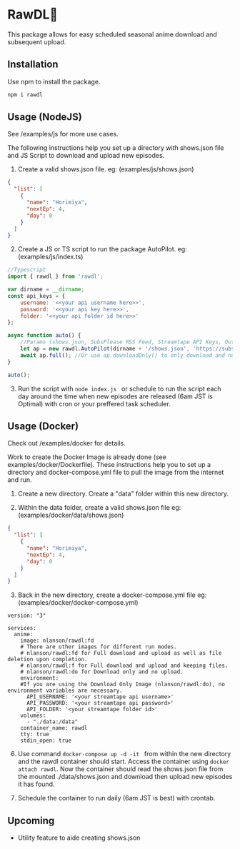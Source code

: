 # RawDL💮
This package allows for easy scheduled seasonal anime download and subsequent upload.

## Installation

Use npm to install the package.

```bash
npm i rawdl
```

## Usage (NodeJS)
See /examples/js for more use cases.

The following instructions help you set up a directory with shows.json file and JS Script to download and upload new episodes.


1) Create a valid shows.json file. 
eg: (examples/js/shows.json)
```json
{
  "list": [
    {
      "name": "Horimiya",
      "nextEp": 4,
      "day": 0
    }
  ]
}
```

2) Create a JS or TS script to run the package AutoPilot.
eg: (examples/js/index.ts)

```javascript
//Typescript
import { rawdl } from 'rawdl';

var dirname = __dirname;
const api_keys = {
    username: '<<your api username here>>',
    password: '<<your api key here>>',
    folder: '<<your api folder id here>>'
};

async function auto() {
    //Params (shows.json, SubsPlease RSS Feed, Streamtape API Keys, Output Folder);
    let ap = new rawdl.AutoPilot(dirname + '/shows.json', 'https://subsplease.org/rss/?t&r=1080', api_keys, dirname+'/downloads');
    await ap.full(); //Or use ap.downloadOnly() to only download and no upload.
}

auto();

```
3) Run the script with `node index.js ` or schedule to run the script each day around the time when new episodes are released (6am JST is Optimal) with cron or your preffered task scheduler.


## Usage (Docker)
Check out /examples/docker for details.

Work to create the Docker Image is already done (see examples/docker/Dockerfile). These instructions help you to set up a directory and docker-compose.yml file to pull the image from the internet and run.


1) Create a new directory. Create a "data" folder within this new directory.


2) Within the data folder, create a valid shows.json file
eg:  (examples/docker/data/shows.json)
```json
{
  "list": [
    {
      "name": "Horimiya",
      "nextEp": 4,
      "day": 0
    }
  ]
}
```

3) Back in the new directory, create a docker-compose.yml file
eg:  (examples/docker/docker-compose.yml)
```
version: "3"

services:
  anime: 
    image: nlanson/rawdl:fd
    # There are other images for different run modes. 
    # nlanson/rawdl:fd for Full download and upload as well as file deletion upon completion.
    # nlanson/rawdl:f for Full download and upload and keeping files.
    # nlanson/rawdl:do for Download only and no upload.
    environment:
    #If you are using the Download Only Image (nlanson/rawdl:do), no environment variables are necessary.
      API_USERNAME: '<your streamtape api username>'
      API_PASSWORD: '<your streamtape api password>'
      API_FOLDER: '<your streamtape folder id>'
    volumes:
      - "./data:/data"
    container_name: rawdl
    tty: true
    stdin_open: true
```

6) Use command `docker-compose up -d -it ` from within the new directory and the rawdl container should start. Access the container using `docker attach rawdl`. 
Now the container should read the shows.json file from the mounted ./data/shows.json and download then upload new episodes it has found.

7) Schedule the container to run daily (6am JST is best) with crontab.

## Upcoming
- Utility feature to aide creating shows.json

